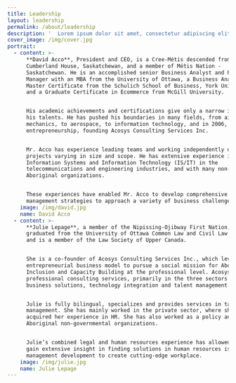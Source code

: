 ```yaml
---
title: Leadership
layout: leadership
permalink: /about/leadership
description: '  Lorem ipsum dolor sit amet, consectetur adipiscing elit. Phasellus sit amet iaculis elit. Nam semper ut arcu non placerat. Praesent nibh massa varius.'
cover_image: /img/cover.jpg
portrait:
  - content: >-
      **David Acco**, President and CEO, is a Cree-Métis descended from
      Cumberland House, Saskatchewan, and a member of Métis Nation -
      Saskatchewan. He is an accomplished senior Business Analyst and Project
      Manager with an MBA from the University of Ottawa, a Business Analysis
      Master Certificate from the Schulich School of Business, York University,
      and a Graduate Certificate in Ecommerce from McGill University.


      His academic achievements and certifications give only a narrow idea of
      his talents. He has pushed his boundaries in many fields, from aircraft
      mechanics, to aerospace, to information technology, and in 2006, to social
      entrepreneurship, founding Acosys Consulting Services Inc.


      Mr. Acco has experience leading teams and working independently on
      projects varying in size and scope. He has extensive experience in
      Information Systems and Information Technology (IS/IT) in the
      telecommunications and engineering industries, and with many non-profit
      Aboriginal organizations.


      These experiences have enabled Mr. Acco to develop comprehensive
      management strategies to approach a variety of business challenges.
    image: /img/david.jpg
    name: David Acco
  - content: >-
      **Julie Lepage**, a member of the Nipissing-Ojibway First Nation,
      graduated from the University of Ottawa Common Law and Civil Law Programs
      and is a member of the Law Society of Upper Canada.


      She is a co-founder of Acosys Consulting Services Inc., which leverages an
      entrepreneurial business model to pursue a social mission for Aboriginal
      Inclusion and Capacity Building at the professional level. Acosys provides
      professional consulting services, primarily in the three sectors of
      business solutions, technology integration and talent management.


      Julie is fully bilingual, specializes and provides services in talent
      management. She has mainly worked in the private sector, where she
      acquired her experience in HR. She has also worked as a policy analyst for
      Aboriginal non-governmental organizations.


      Julie’s combined legal and human resources experience has allowed her to
      gain extensive insight in finding solutions in human resources issues and
      management development to create cutting-edge workplace.
    image: /img/julie.jpg
    name: Julie Lepage
---
```

